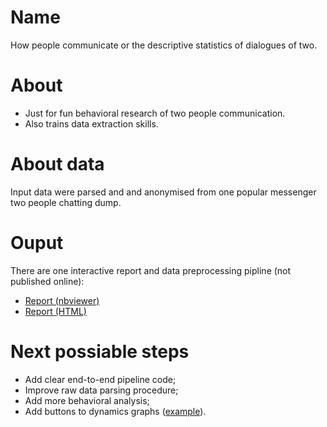 # Name
How people communicate or the descriptive statistics of dialogues of two.

# About 
* Just for fun behavioral research of two people communication.
* Also trains data extraction skills.

# About data
Input data were parsed and and anonymised from one popular messenger two people chatting dump.

# Ouput
There are one interactive report and data preprocessing pipline (not published online):
* [Report (nbviewer)](https://nbviewer.jupyter.org/github/Witold1/messenger_chat_descriptive/blob/master/notebooks/How_people_communicate.ipynb)
* [Report (HTML)](https://htmlpreview.github.io/?https://github.com/Witold1/messenger_chat_descriptive/blob/master/reports/How_people_communicate.html)

# Next possiable steps
* Add clear end-to-end pipeline code;
* Improve raw data parsing procedure;
* Add more behavioral analysis;
* Add buttons to dynamics graphs ([example](https://plot.ly/python/time-series/#Time-Series-With-Rangeslider)).
